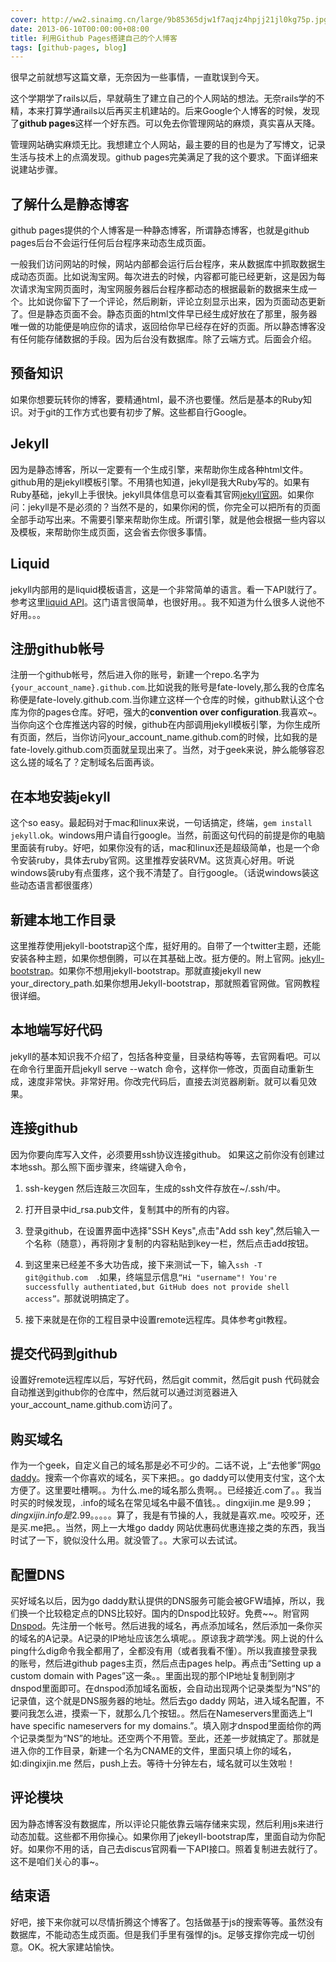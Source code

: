 ```yaml
---
cover: http://ww2.sinaimg.cn/large/9b85365djw1f7aqjz4hpjj21jl0kg75p.jpg
date: 2013-06-10T00:00:00+08:00
title: 利用Github Pages搭建自己的个人博客
tags: [github-pages, blog]
---
```

很早之前就想写这篇文章，无奈因为一些事情，一直耽误到今天。

这个学期学了rails以后，早就萌生了建立自己的个人网站的想法。无奈rails学的不精，本来打算学通rails以后再买主机建站的。后来Google个人博客的时候，发现了**github pages**这样一个好东西。可以免去你管理网站的麻烦，真实喜从天降。

管理网站确实麻烦无比。我想建立个人网站，最主要的目的也是为了写博文，记录生活与技术上的点滴发现。github pages完美满足了我的这个要求。下面详细来说建站步骤。

<!--more-->

## 了解什么是静态博客

github pages提供的个人博客是一种静态博客，所谓静态博客，也就是github pages后台不会运行任何后台程序来动态生成页面。

一般我们访问网站的时候，网站内部都会运行后台程序，来从数据库中抓取数据生成动态页面。比如说淘宝网。每次进去的时候，内容都可能已经更新，这是因为每次请求淘宝网页面时，淘宝网服务器后台程序都动态的根据最新的数据来生成一个。比如说你留下了一个评论，然后刷新，评论立刻显示出来，因为页面动态更新了。但是静态页面不会。静态页面的html文件早已经生成好放在了那里，服务器唯一做的功能便是响应你的请求，返回给你早已经存在好的页面。所以静态博客没有任何能存储数据的手段。因为后台没有数据库。除了云端方式。后面会介绍。

## 预备知识

如果你想要玩转你的博客，要精通html，最不济也要懂。然后是基本的Ruby知识。对于git的工作方式也要有初步了解。这些都自行Google。

## Jekyll

因为是静态博客，所以一定要有一个生成引擎，来帮助你生成各种html文件。github用的是jekyll模板引擎。不用猜也知道，jekyll是我大Ruby写的。如果有Ruby基础，jekyll上手很快。jekyll具体信息可以查看其官网[jekyll官网](http://jekyllrb.com/)。如果你问：jekyll是不是必须的？当然不是的，如果你闲的慌，你完全可以把所有的页面全部手动写出来。不需要引擎来帮助你生成。所谓引擎，就是他会根据一些内容以及模板，来帮助你生成页面，这会省去你很多事情。

## Liquid

jekyll内部用的是liquid模板语言，这是一个非常简单的语言。看一下API就行了。参考这里[liquid API](https://github.com/Shopify/liquid/wiki/Liquid-for-Designers)。这门语言很简单，也很好用。。我不知道为什么很多人说他不好用。。。

## 注册github帐号

注册一个github帐号，然后进入你的账号，新建一个repo.名字为`{your_account_name}.github.com`.比如说我的账号是fate-lovely,那么我的仓库名称便是fate-lovely.github.com.当你建立这样一个仓库的时候，github默认这个仓库为你的pages仓库。好吧，强大的**convention over configuration**.我喜欢~。当你向这个仓库推送内容的时候，github在内部调用jekyll模板引擎，为你生成所有页面，然后，当你访问your_account_name.github.com的时候，比如我的是fate-lovely.github.com页面就呈现出来了。当然，对于geek来说，肿么能够容忍这么搓的域名了？定制域名后面再谈。

## 在本地安装jekyll

这个so easy。最起码对于mac和linux来说，一句话搞定，终端，`gem install jekyll`.ok。windows用户请自行google。当然，前面这句代码的前提是你的电脑里面装有ruby。好吧，如果你没有的话，mac和linux还是超级简单，也是一个命令安装ruby，具体去ruby官网。这里推荐安装RVM。这货真心好用。听说windows装ruby有点蛋疼，这个我不清楚了。自行google。（话说windows装这些动态语言都很蛋疼）

## 新建本地工作目录

这里推荐使用jekyll-bootstrap这个库，挺好用的。自带了一个twitter主题，还能安装各种主题，如果你想倒腾，可以在其基础上改。挺方便的。附上官网。[jekyll-bootstrap](http://jekyllbootstrap.com/)。如果你不想用jekyll-bootstrap。那就直接jekyll new your_directory_path.如果你想用Jekyll-bootstrap，那就照着官网做。官网教程很详细。

## 本地端写好代码

jekyll的基本知识我不介绍了，包括各种变量，目录结构等等，去官网看吧。可以在命令行里面开启jekyll serve --watch 命令，这样你一修改，页面自动重新生成，速度非常快。非常好用。你改完代码后，直接去浏览器刷新。就可以看见效果。

## 连接github

因为你要向库写入文件，必须要用ssh协议连接github。
如果这之前你没有创建过本地ssh。那么照下面步骤来，终端键入命令，

1. ssh-keygen 然后连敲三次回车，生成的ssh文件存放在~/.ssh/中。

2. 打开目录中id_rsa.pub文件，复制其中的所有的内容。

3. 登录github，在设置界面中选择"SSH Keys",点击"Add ssh key",然后输入一个名称（随意），再将刚才复制的内容粘贴到key一栏，然后点击add按钮。

4. 到这里来已经差不多大功告成，接下来测试一下，输入`ssh -T git@github.com  `.如果，终端显示信息`“Hi "username"! You're successfully authentiated,but GitHub does not provide shell access”。`那就说明搞定了。

5. 接下来就是在你的工程目录中设置remote远程库。具体参考git教程。

## 提交代码到github

设置好remote远程库以后，写好代码，然后git commit，然后git push 代码就会自动推送到github你的仓库中，然后就可以通过浏览器进入your_account_name.github.com访问了。

## 购买域名

作为一个geek，自定义自己的域名那是必不可少的。二话不说，上“去他爹”网[go daddy](http://www.godaddy.com/)。搜索一个你喜欢的域名，买下来把。。go daddy可以使用支付宝，这个太方便了。这里要吐槽啊。。为什么.me的域名那么贵啊。。已经接近.com了。。我当时买的时候发现，.info的域名在常见域名中最不值钱。。dingxijin.me 是$9.99；dingxijin.info是$2.99。。。。。算了，我是有节操的人，我就是喜欢.me。咬咬牙，还是买.me把。。当然，网上一大堆go daddy 网站优惠码优惠连接之类的东西，我当时试了一下，貌似没什么用。就没管了。。大家可以去试试。

## 配置DNS

买好域名以后，因为go daddy默认提供的DNS服务可能会被GFW墙掉，所以，我们换一个比较稳定点的DNS比较好。国内的Dnspod比较好。免费~~。附官网[Dnspod](http://www.dnspod.cn/)。先注册一个帐号。然后进我的域名，再点添加域名，然后添加一条你买的域名的A记录。A记录的IP地址应该怎么填呢。。原谅我才疏学浅。网上说的什么ping什么dig命令我全都用了，全都没有用（或者我看不懂）。所以我直接登录我的账号，然后进github pages主页，然后点击pages help。再点击“Setting up a custom domain with Pages”这一条。。里面出现的那个IP地址复制到刚才dnspod里面即可。在dnspod添加域名面板，会自动出现两个记录类型为“NS”的记录值，这个就是DNS服务器的地址。然后去go daddy 网站，进入域名配置，不要问我怎么进，摸索一下，就那么几个按钮。。然后在Nameservers里面选上“I have specific nameservers for my domains.”。填入刚才dnspod里面给你的两个记录类型为“NS”的地址。还空两个不用管。至此，还差一步就搞定了。那就是进入你的工作目录，新建一个名为CNAME的文件，里面只填上你的域名，如:dingixjin.me  然后，push上去。等待十分钟左右，域名就可以生效啦！

## 评论模块

因为静态博客没有数据库，所以评论只能依靠云端存储来实现，然后利用js来进行动态加载。这些都不用你操心。如果你用了jekeyll-bootstrap库，里面自动为你配好。如果你不用的话，自己去discus官网看一下API接口。照着复制进去就行了。这不是咱们关心的事~。

## 结束语

好吧，接下来你就可以尽情折腾这个博客了。包括做基于js的搜索等等。虽然没有数据库，不能动态生成页面。但是我们手里有强悍的js。足够支撑你完成一切创意。OK。祝大家建站愉快。
